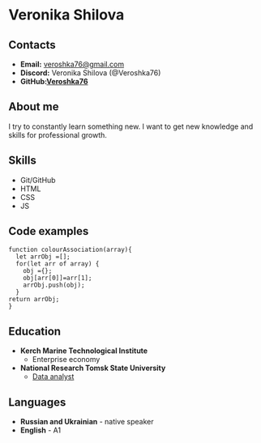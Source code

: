 # Veronika Shilova

## Contacts

- **Email:** veroshka76@gmail.com
- **Discord:** Veronika Shilova (@Veroshka76)
- **GitHub:**[**Veroshka76**](https://github.com/Veroshka76)

## About me

I try to constantly learn something new. I want to get new knowledge and skills for professional growth.

## Skills

- Git/GitHub
- HTML
- CSS
- JS

## Code examples

```
function colourAssociation(array){
  let arrObj =[];
  for(let arr of array) {
    obj ={};
    obj[arr[0]]=arr[1];
    arrObj.push(obj);
  }
return arrObj;
}
```

## Education

- **Kerch Marine Technological Institute**
  - Enterprise economy
- **National Research Tomsk State University**
  - [Data analyst](https://opendata.university/data_analytics)

## Languages

- **Russian and Ukrainian** - native speaker
- **English** - A1
